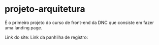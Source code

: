 # projeto-arquitetura
É o primeiro projeto do curso de front-end da DNC que consiste em fazer uma landing page.

Link do site:
Link da panhilha de registro:
